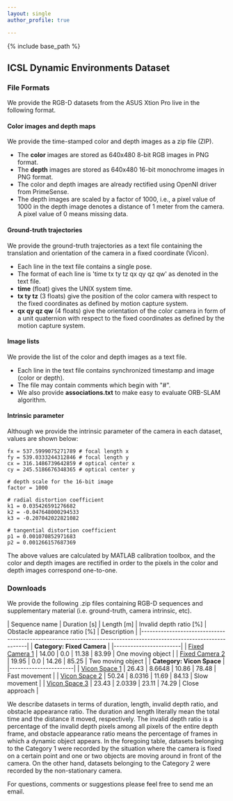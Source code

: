 ```yaml
---
layout: single
author_profile: true

---
```


{% include base_path %}

## ICSL Dynamic Environments Dataset

### File Formats
We provide the RGB-D datasets from the ASUS Xtion Pro live in the following format.

#### Color images and depth maps

We provide the time-stamped color and depth images as a zip file (ZIP). 

* The **color** images are stored as 640x480 8-bit RGB images in PNG format.
* The **depth** images are stored as 640x480 16-bit monochrome images in PNG format.
* The color and depth images are already rectified using OpenNI driver from PrimeSense.
* The depth images are scaled by a factor of 1000, i.e., a pixel value of 1000 in the depth image denotes a distance of 1 meter from the camera. A pixel value of 0 means missing data.

#### Ground-truth trajectories

We provide the ground-truth trajectories as a text file containing the translation and orientation of the camera in a fixed coordinate (Vicon). 

* Each line in the text file contains a single pose.
* The format of each line is 'time tx ty tz qx qy qz qw' as denoted in the text file.
* **time** (float) gives the UNIX system time.
* **tx ty tz** (3 floats) give the position of the color camera with respect to the fixed coordinates as defined by motion capture system.
* **qx qy qz qw** (4 floats) give the orientation of the color camera in form of a unit quaternion with respect to the fixed coordinates as defined by the motion capture system.

#### Image lists

We provide the list of the color and depth images as a text file.
	
* Each line in the text file contains synchronized timestamp and image (color or depth).
* The file may contain comments which begin with "#".
* We also provide **associations.txt** to make easy to evaluate ORB-SLAM algorithm.

#### Intrinsic parameter

Although we provide the intrinsic parameter of the camera in each dataset, values are shown below:

```vim
fx = 537.5999075271789 # focal length x
fy = 539.0333244312846 # focal length y
cx = 316.1486739642859 # optical center x
cy = 245.5186676348365 # optical center y

# depth scale for the 16-bit image
factor = 1000

# radial distortion coefficient
k1 = 0.035426591276682
k2 = -0.047648000294533
k3 = -0.207042022821082

# tangential distortion coefficient
p1 = 0.001070852971683
p2 = 0.001266157687369
```

The above values are calculated by MATLAB calibration toolbox, and the color and depth images are rectified in order to the pixels in the color and depth images correspond one-to-one.

### Downloads

We provide the following .zip files containing RGB-D sequences and supplementary material (i.e. ground-truth, camera intrinsic, etc). 

| Sequence name | Duration [s] | Length [m] | Invalid depth ratio [%] | Obstacle appearance ratio [%] | Description |
|-------------------------------------------------------------------------------------------------------------------|
| **Category: Fixed Camera** |
|------------------------|
| [Fixed Camera 1]() | 14.00 | 0.0 | 11.38 | 83.99 | One moving object |
| [Fixed Camera 2]() | 19.95 | 0.0 | 14.26 | 85.25 | Two moving object |
| **Category: Vicon Space** |
|-----------------------|
| [Vicon Space 1]() | 26.43 | 8.6648 | 10.86 | 78.48 | Fast movement |
| [Vicon Space 2]() | 50.24 | 8.0316 | 11.69 | 84.13 | Slow movement |
| [Vicon Space 3]() | 23.43 | 2.0339 | 23.11 | 74.29 | Close approach |

We describe datasets in terms of duration, length, invalid depth ratio, and obstacle appearance ratio. The duration and length literally mean the total time and the distance it moved, respectively. The invalid depth ratio is a percentage of the invalid depth pixels among all pixels of the entire depth frame, and obstacle appearance ratio means the percentage of frames in which a dynamic object appears. In the foregoing table, datasets belonging to the Category 1 were recorded by the situation where the camera is fixed on a certain point and one or two objects are moving around in front of the camera. On the other hand, datasets belonging to the Category 2 were recorded by the non-stationary camera.

For questions, comments or suggestions please feel free to send me an email.
